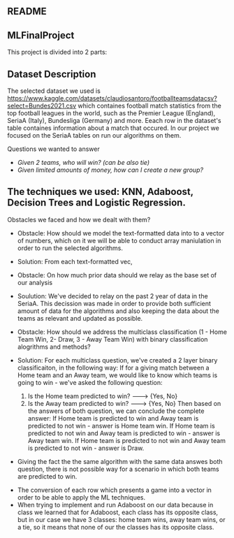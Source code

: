 ## README
## MLFinalProject <br />

This project is divided into 2 parts:<br />

## Dataset Description <br />
The selected dataset we used is https://www.kaggle.com/datasets/claudiosantoro/footballteamsdatacsv?select=Bundes2021.csv which containes football match statistics from the top football leagues in the world, such as the Premier League (England), SeriaA (Italy), Bundesliga (Germany) and more.
Eeach row in the dataset's table containes information about a match that occured.
In our project we focused on the SeriaA tables on run our algorithms on them. 

Questions we wanted to answer
* *Given 2 teams, who will win? (can be also tie)*
* *Given limited amounts of money, how can I create a new group?*

## The techniques we used: KNN, Adaboost, Decision Trees and Logistic Regression.

Obstacles we faced and how we dealt with them?
- Obstacle: How should we model the text-formatted data into to a vector of numbers, which on it we will be able to conduct array maniulation in order to run the selected algorithms. 
- Solution: From each text-formatted vec,
 
- Obstacle: On how much prior data should we relay as the base set of our analysis
- Soulution: We've decided to relay on the past 2 year of data in the SeriaA. This decission was made in order to provide both sufficient amount of data for the algorithms and also keeping the data about the teams as relevant and updated as possible.

- Obstacle: How should we address the multiclass classification (1 - Home Team Win, 2- Draw, 3 - Away Team Win) with binary classification alogrithms and methods? 
- Solution: For each multiclass question, we've created a 2 layer binary classificaiton, in the following way:
If for a giving match between a Home team and an Away team, we would like to know which teams is going to win - we've asked the following question:
  1. Is the Home team predicted to win? ---> {Yes, No}
  2. Is the Away team predicted to win? ---> {Yes, No}
Then based on the answers of both question, we can conclude the complete answer:
If Home team is predicted to win and Away team is predicted to not win - answer is Home team win.
If Home team is predicted to not win and Away team is predicted to win - answer is Away team win.
If Home team is predicted to not win and Away team is predicted to not win - answer is Draw.
- Giving the fact the the same algorithm with the same data answes both question, there is not possible way for a scenario in which both teams are predicted to win. 



* The conversion of each row which presents a game into a vector in order to be able to apply the ML techniques.
* When trying to implement and run Adaboost on our data because in class we learned that for Adaboost, each class has its opposite class, but in our case we have 3   classes: home team wins, away team wins, or a tie, so it means that none of our the classes has its opposite class.

